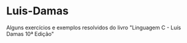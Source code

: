 # Luis-Damas
Alguns exercícios e exemplos resolvidos do livro "Linguagem C - Luís Damas 10ª Edição"
